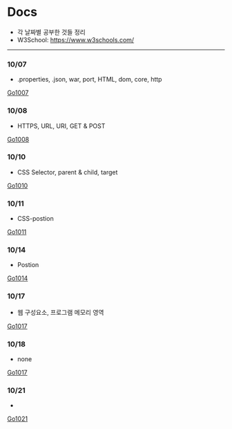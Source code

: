 Docs
===

* 각 날짜별 공부한 것들 정리
* W3School: https://www.w3schools.com/

---

### 10/07

* .properties, .json, war, port, HTML, dom, core, http

[Go1007](https://github.com/MristerWing/PrivateProject/tree/subDrive/5.MVC/Docs/1007)

### 10/08

* HTTPS, URL, URI, GET & POST

[Go1008](https://github.com/MristerWing/PrivateProject/tree/subDrive/5.MVC/Docs/1008)

### 10/10

* CSS Selector, parent & child, target

[Go1010](https://github.com/MristerWing/PrivateProject/tree/subDrive/5.MVC/Docs/1010)

### 10/11

* CSS-postion

[Go1011](https://github.com/MristerWing/PrivateProject/tree/subDrive/5.MVC/Docs/1011)

### 10/14

* Postion

[Go1014](https://github.com/MristerWing/PrivateProject/tree/subDrive/5.MVC/Docs/1014)

### 10/17

* 웹 구성요소, 프로그램 메모리 영역

[Go1017](https://github.com/MristerWing/PrivateProject/tree/subDrive/5.MVC/Docs/1017)

### 10/18

* none

[Go1017](https://github.com/MristerWing/PrivateProject/tree/subDrive/5.MVC/Docs/1018)

### 10/21

* 

[Go1021](https://github.com/MristerWing/PrivateProject/tree/subDrive/5.MVC/Docs/1021)